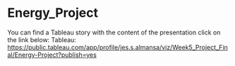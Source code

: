 # Energy_Project
You can find a Tableau story with the content of the presentation click on the link below:
Tableau: https://public.tableau.com/app/profile/jes.s.almansa/viz/Week5_Project_Final/Energy-Project?publish=yes
